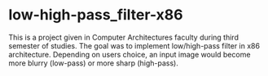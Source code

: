 # low-high-pass_filter-x86
This is a project given in Computer Architectures faculty during third semester of studies. The goal was to implement low/high-pass filter in x86 architecture. Depending on users choice, an input image would become more blurry (low-pass) or more sharp (high-pass).
